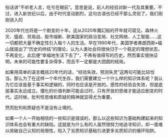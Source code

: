 俗话讲“不听老人言，吃亏在眼前”。意思是说，前人的经验对新一代及其重要。不过，进入新世纪以后，由于时代变动剧烈，这句古语也已经不那么灵验了。我们刚刚进入的

2020年代也将是一个剧变的十年，这从2020年魔幻般的开年就可窥见。森林火灾、瘟疫、贸易战、股市熔断、欧美国家的政治变局、社交网络、人工智能……这一切都把大量不确定性引入每个人的生活。早在1990年代，美国学者弗朗西斯•福山就提出了“历史的终结”的理论，认为人类社会将很快归于一个稳定的理想状态，不再变化，此后便“幸福地生活下去了”，不再有值得写的历史。然而事实很快证明，未来的可能性要复杂得多，而且不一定都是大团圆的结局。

如果用简单的语言概括20年代的话，“经验失效，预测失灵”这两句可能比较恰当。那么为了在这样一个年代生存，我们需要建立一个什么样的知识体系呢？我认为它应该是基于事实和逻辑的，同时也应该是开放的。感性的经验会失效，但是底层事实永远成立。僵化的价值判断可能会过时，只有开放的思维才能适应剧变的时代。这时候，批判性思维和质疑的精神就显得尤为重要。

然而批判和质疑也不是没有止境的。


如果一个人一开始相信的一些知识是错误的，那么以这些知识为基础构建起来的知识体系也会有重大的缺陷。这就是为什么有的人虽然很努力地追寻知识，却一直难以突破自己认知的局限性，陷入了劣质知识基础引进更多劣质知识的循环陷阱。


